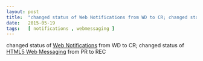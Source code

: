 ```yaml
---
layout: post
title:  "changed status of Web Notifications from WD to CR; changed status of HTML5 Web Messaging from PR to REC"
date:   2015-05-19
tags:   [ notifications , webmessaging ]
---
```


changed status of [Web Notifications](/spec/notifications) from WD to CR; changed status of [HTML5 Web Messaging](/spec/webmessaging) from PR to REC

